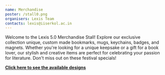 ```yaml
---
name: Merchandise
poster: /stall0.png
organisers: Lexis Team
contacts: lexis@iiserkol.ac.in
---
```

Welcome to the Lexis 5.0 Merchandise Stall! Explore our exclusive collection unique, custom made bookmarks, mugs, keychains, badges, and magnets. Whether you're looking for a unique keepsake or a gift for a book lover, our stylish and creative items are perfect for celebrating your passion for literature. Don't miss out on these festival specials!

[**Click here to see the available designs**](/merch)
